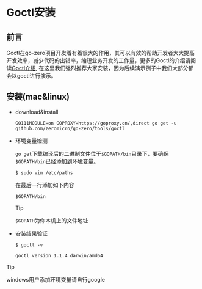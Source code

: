 # Goctl安装

## 前言
Goctl在go-zero项目开发着有着很大的作用，其可以有效的帮助开发者大大提高开发效率，减少代码的出错率，缩短业务开发的工作量，更多的Goctl的介绍请阅读[Goctl介绍](goctl.md),
在这里我们强烈推荐大家安装，因为后续演示例子中我们大部分都会以goctl进行演示。

## 安装(mac&linux)
* download&install
    ```shell
    GO111MODULE=on GOPROXY=https://goproxy.cn/,direct go get -u github.com/zeromicro/go-zero/tools/goctl
    ```
* 环境变量检测

    `go get`下载编译后的二进制文件位于`$GOPATH/bin`目录下，要确保`$GOPATH/bin`已经添加到环境变量。
    ```shell
    $ sudo vim /etc/paths
    ```
    在最后一行添加如下内容
    ```text
    $GOPATH/bin
    ```
    > [!TIP]
    > `$GOPATH`为你本机上的文件地址 

* 安装结果验证
    ```shell
    $ goctl -v
    ```
    ```text
    goctl version 1.1.4 darwin/amd64
    ```
  
> [!TIP]
> windows用户添加环境变量请自行google
